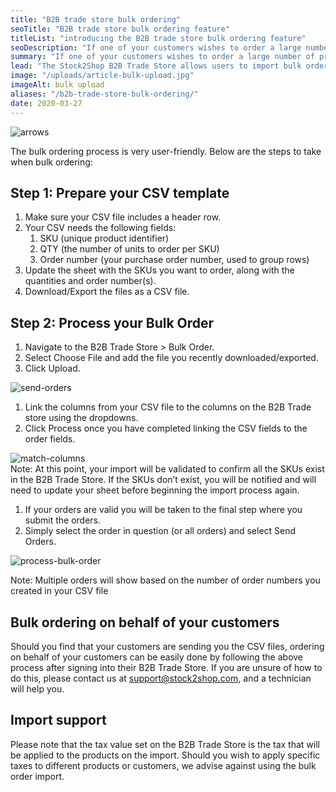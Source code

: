 ```yaml
---
title: "B2B trade store bulk ordering"
seoTitle: "B2B trade store bulk ordering feature"
titleList: "introducing the B2B trade store bulk ordering feature"
seoDescription: "If one of your customers wishes to order a large number of products, they can now do so easily by uploading a spreadsheet to the Stock2Shop B2B Trade Store using the new B2B Bulk Ordering Feature"
summary: "If one of your customers wishes to order a large number of products, they can now do so easily by uploading a spreadsheet to the Stock2Shop B2B Trade Store."
lead: "The Stock2Shop B2B Trade Store allows users to import bulk orders via a CSV (Comma-separated values) file. This means that should one of your customers wish to order a large number of products, they can do so easily by uploading a spreadsheet."
image: "/uploads/article-bulk-upload.jpg"
imageAlt: bulk upload
aliases: "/b2b-trade-store-bulk-ordering/"
date: 2020-03-27
---
```


![arrows](/uploads/article-arrows.jpg)  

The bulk ordering process is very user-friendly. Below are the steps to take when bulk ordering:

## Step 1: Prepare your CSV template

1. Make sure your CSV file includes a header row.
2. Your CSV needs the following fields:
    1. SKU (unique product identifier)
    2. QTY (the number of units to order per SKU)
    3. Order number (your purchase order number, used to group rows)
3. Update the sheet with the SKUs you want to order, along with the quantities and order number(s).
4. Download/Export the files as a CSV file.

## Step 2: Process your Bulk Order

1. Navigate to the B2B Trade Store > Bulk Order.
2. Select Choose File and add the file you recently downloaded/exported.
3. Click Upload.

![send-orders](/uploads/article-send-orders.png)  
1. Link the columns from your CSV file to the columns on the B2B Trade store using the dropdowns.
2. Click Process once you have completed linking the CSV fields to the order fields.

![match-columns](/uploads/article-match-columns.png)  
Note: At this point, your import will be validated to confirm all the SKUs exist in the B2B Trade Store. If the SKUs don’t exist, you will be notified and will need to update your sheet before beginning the import process again.
1. If your orders are valid you will be taken to the final step where you submit the orders.
2. Simply select the order in question (or all orders) and select Send Orders.

![process-bulk-order](/uploads/article-process-bulk-order.png)  

Note: Multiple orders will show based on the number of order numbers you created in your CSV file

## Bulk ordering on behalf of your customers

Should you find that your customers are sending you the CSV files, ordering on behalf of your customers can be easily done by following the above process after signing into their B2B Trade Store. If you are unsure of how to do this, please contact us at support@stock2shop.com, and a technician will help you.

## Import support

Please note that the tax value set on the B2B Trade Store is the tax that will be applied to the products on the import. Should you wish to apply specific taxes to different products or customers, we advise against using the bulk order import.